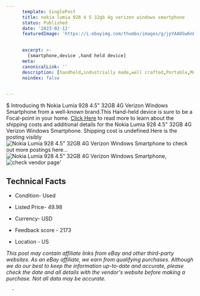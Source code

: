 ```yaml
---
      template: SinglePost
      title: nokia lumia 928 4 5 32gb 4g verizon windows smartphone
      status: Published
      date: '2023-02-12'
      featuredImage: 'https://i.ebayimg.com/thumbs/images/g/jpYAAOSw6nFi-m8z/s-l225.jpg'
       

      excerpt: >-
        [smartphone,device ,hand held device]
      meta:
      canonicalLink: ''
      description: [handheld,industrially made,well crafted,Portable,Mobile,Compact,Convenient,Lightweight,Maneuverable,Man-portable,Miniature,Carriable,Hand-held,Light,Holdable,Transportable,Mobile device,Pocket-sized,On-the-go,Wireless,Cordless,Compact size,Convenient size, smartphone,device ,hand held device]
      noindex: false
      

---
```

$
      Introducing th Nokia Lumia 928 4.5" 32GB 4G Verizon Windows Smartphone from a well-known brand.This Hand-held device  is sure to be a Focal-point in your home. [Click Here](https://www.ebay.com/itm/394202507968?hash=item5bc84ceac0%3Ag%3AjpYAAOSw6nFi-m8z&mkevt=1&mkcid=1&mkrid=711-53200-19255-0&campid=%253CePNCampaignId%253E&customid=%253CreferenceId%253E&toolid=10049) to read more to learn about the shipping costs and additional details for the Nokia Lumia 928 4.5" 32GB 4G Verizon Windows Smartphone. Shipping cost is undefined.Here is the posting visibly ![Nokia Lumia 928 4.5" 32GB 4G Verizon Windows Smartphone](https://i.ebayimg.com/thumbs/images/g/jpYAAOSw6nFi-m8z/s-l225.jpg) to check out more postings here... ![Nokia Lumia 928 4.5" 32GB 4G Verizon Windows Smartphone](https://i.ebayimg.com/images/g/jpYAAOSw6nFi-m8z/s-l1600.jpg), ![check vendor page](https://origin-galleryplus.ebayimg.com/ws/web/394202507968_2_0_1/225x225.jpg)'

      

 ## Technical Facts 



     
      

 - Condition- Used 


      

 - Listed Price- 49.98 


      

 - Currency- USD 


      

 - Feedback score - 2173 


      

 - Location - US 


      
      

 *_This post may contain affiliate links from eBay and other third-party websites. As an eBay affiliate, we earn from qualifying purchases. Although we do our best to keep the information up-to-date and accurate, please check the date and all details with the vendor's website before making a purchase. Not all data may be accurate._*




      -
